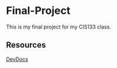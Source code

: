 # Final-Project
This is my final project for my CIS133 class.

## Resources
[DevDocs](https://devdocs.io/)
